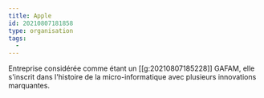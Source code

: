 ```yaml
---
title: Apple
id: 20210807181858
type: organisation
tags:
  - 
---
```

     

Entreprise considérée comme étant un [[g:20210807185228]] GAFAM, elle s'inscrit dans l'histoire de la micro-informatique avec plusieurs innovations marquantes.